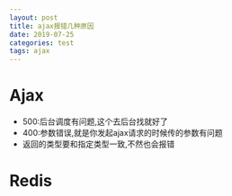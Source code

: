 ```yaml
---
layout: post
title: ajax报错几种原因
date: 2019-07-25
categories: test
tags: ajax
---
```


# Ajax

- 500:后台调度有问题,这个去后台找就好了
- 400:参数错误,就是你发起ajax请求的时候传的参数有问题
- 返回的类型要和指定类型一致,不然也会报错















# Redis